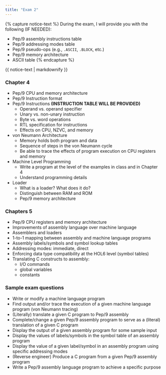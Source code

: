 ```yaml
---
title: "Exam 2"
---
```


{% capture notice-text %}
During the exam, I will provide you with the following (IF NEEDED):
* Pep/9 assembly instructions table
* Pep/9 addressing modes table
* Pep/9 pseudo-ops (e.g., `.ASCII`, `.BLOCK`, etc.)
* Pep/9 memory architecture
* ASCII table
{% endcapture %}

<div class="ic-flash-info">
  <div class="ic-flash__icon" aria-hidden="true"><i class="icon-info"></i></div>{{ notice-text | markdownify }}
</div>

### Chapter 4
* Pep/9 CPU and memory architecture
* Pep/9 Instruction format
* Pep/9 Instructions **(INSTRUCTION TABLE WILL BE PROVIDED)**
  * Operand vs. operand specifier
  * Unary vs. non-unary instruction
  * Byte vs. word operations
  * RTL specification for instructions
  * Effects on CPU, NZVC, and memory
* von Neumann Architecture
  * Memory holds both program and data
  * Sequence of steps in the von Neumann cycle
  * Be able to trace the effects of program execution on CPU registers and
    memory
* Machine Level Programming
  * Write a program at the level of the examples in class and in Chapter 4
  * Understand programming details
* Loader
  * What is a loader? What does it do?
  * Distinguish between RAM and ROM
  * Pep/9 memory architecture

### Chapters 5
* Pep/9 CPU registers and memory architecture
* Improvements of assembly language over machine language
* Assemblers and loaders
* 1-to-1 mapping between assembly and machine language programs
* Assembly labels/symbols and symbol lookup tables
* Addressing modes: immediate, direct
* Enforcing data type compatibility at the HOL6 level (symbol tables)
* Translating C constructs to assembly:
  * I/O commands
  * global variables
  * constants

### Sample exam questions
* Write or modify a machine language program
* Find output and/or trace the execution of a given machine language program
  (von Neumann tracing)
* (Literally) translate a given C program to Pep/9 assembly
* Complete/change a given Pep/9 assembly program to serve as a (literal)
  translation of a given C program
* Display the output of a given assembly program for some sample input
* Display the values of labels/symbols in the symbol table of an assembly
  program
* Display the value of a given label/symbol in an assembly program using
  specific addressing modes
* (Reverse engineer) Produce a C program from a given Pep/9 assembly program
* Write a Pep/9 assembly language program to achieve a specific purpose
